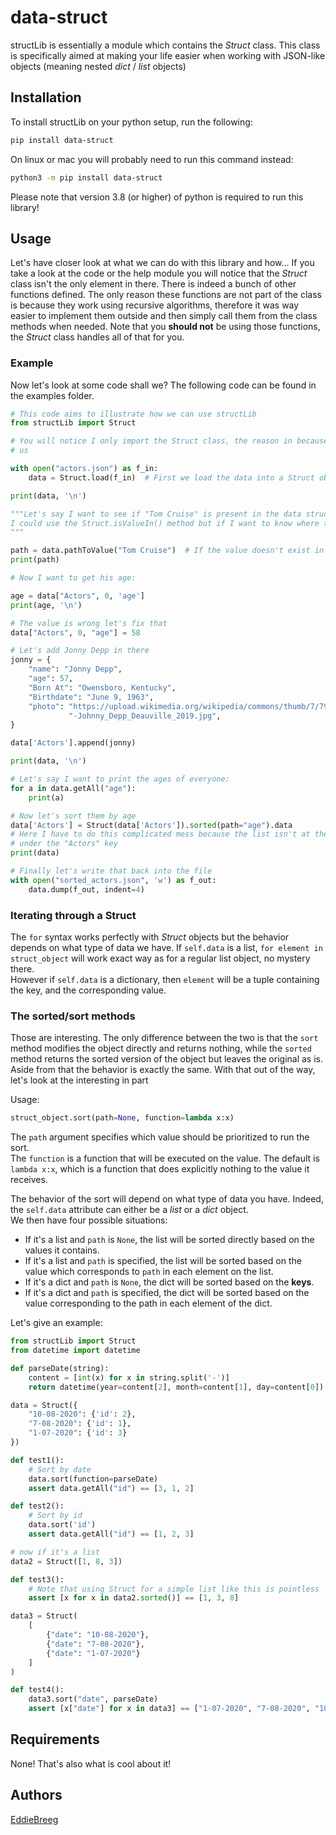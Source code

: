 # data-struct

structLib is essentially a module which contains the _Struct_ class. This class is specifically
aimed at making your life easier when working with JSON-like objects (meaning nested
_dict_ / _list_ objects)

## Installation

To install structLib on your python setup, run the following:
```bash
pip install data-struct
```
On linux or mac you will probably need to run this command instead:
```bash
python3 -m pip install data-struct
```
Please note that version 3.8 (or higher) of python is required to run this library!

## Usage

Let's have closer look at what we can do with this library and how...
If you take a look at the code or the help module you will notice that the _Struct_ class isn't the only element in there.
There is indeed a bunch of other functions defined. The only reason these functions are not part of the class is because 
they work using recursive algorithms, therefore it was way easier to implement them outside and then simply call them from 
the class methods when needed. Note that you **should not** be using those functions, the _Struct_ class handles all of that for you.

### Example

Now let's look at some code shall we? The following code can be found in the examples folder.
```python
# This code aims to illustrate how we can use structLib
from structLib import Struct

# You will notice I only import the Struct class, the reason in because it's the only thing actually useful for
# us

with open("actors.json") as f_in:
    data = Struct.load(f_in)  # First we load the data into a Struct object.

print(data, '\n')

"""Let's say I want to see if "Tom Cruise" is present in the data structure
I could use the Struct.isValueIn() method but if I want to know where the value is, there is a better option
"""

path = data.pathToValue("Tom Cruise")  # If the value doesn't exist in the Struct, the result will be None
print(path)

# Now I want to get his age:

age = data["Actors", 0, 'age']
print(age, '\n')

# The value is wrong let's fix that
data["Actors", 0, "age"] = 58

# Let's add Jonny Depp in there
jonny = {
    "name": "Jonny Depp",
    "age": 57,
    "Born At": "Owensboro, Kentucky",
    "Birthdate": "June 9, 1963",
    "photo": "https://upload.wikimedia.org/wikipedia/commons/thumb/7/79/Johnny_Depp_Deauville_2019.jpg/390px"
             "-Johnny_Depp_Deauville_2019.jpg",
}

data['Actors'].append(jonny)

print(data, '\n')

# Let's say I want to print the ages of everyone:
for a in data.getAll("age"):
    print(a)

# Now let's sort them by age
data['Actors'] = Struct(data['Actors']).sorted(path="age").data
# Here I have to do this complicated mess because the list isn't at the top level of the structure but rather 
# under the "Actors" key
print(data)

# Finally let's write that back into the file
with open("sorted_actors.json", 'w') as f_out:
    data.dump(f_out, indent=4)
```
### Iterating through a Struct

The `for` syntax works perfectly with _Struct_ objects but the behavior depends on what type of data we have. If `self.data` is a list,
`for element in struct_object` will work exact way as for a regular list object, no mystery there.\
However if `self.data` is a dictionary, then `element` will be a tuple containing the key, and the corresponding value.

### The sorted/sort methods

Those are interesting. The only difference between the two is that the `sort` method modifies the object directly and returns nothing, while the `sorted` method 
returns the sorted version of the object but leaves the original as is. Aside from that the behavior is exactly the same. With that out of the way, let's look at the 
interesting in part

Usage:
```python
struct_object.sort(path=None, function=lambda x:x)
```

The `path` argument specifies which value should be prioritized to run the sort.\
The `function` is a function that will be executed on the value. The default is `lambda x:x`, which is a function that does explicitly nothing to the value it receives.

The behavior of the sort will depend on what type of data you have. Indeed, the `self.data` attribute can either be a _list_ or a _dict_ object.\
We then have four possible situations:
- If it's a list and `path` is `None`, the list will be sorted directly based on the values it contains.
- If it's a list and `path` is specified, the list will be sorted based on the value which corresponds to `path` in each element on the list. 
- If it's a dict and `path` is `None`, the dict will be sorted based on the **keys**.
- If it's a dict and `path` is specified, the dict will be sorted based on the value corresponding to the path in each element of the dict.

Let's give an example:
````python
from structLib import Struct
from datetime import datetime

def parseDate(string):
    content = [int(x) for x in string.split('-')]
    return datetime(year=content[2], month=content[1], day=content[0])

data = Struct({
    "10-08-2020": {'id': 2},
    "7-08-2020": {'id': 1},
    "1-07-2020": {'id': 3}
})

def test1():
    # Sort by date
    data.sort(function=parseDate)
    assert data.getAll("id") == [3, 1, 2]

def test2():
    # Sort by id
    data.sort('id')
    assert data.getAll("id") == [1, 2, 3]

# now if it's a list
data2 = Struct([1, 8, 3])

def test3():
    # Note that using Struct for a simple list like this is pointless
    assert [x for x in data2.sorted()] == [1, 3, 8]

data3 = Struct(
    [
        {"date": "10-08-2020"},
        {"date": "7-08-2020"},
        {"date": "1-07-2020"}
    ]
)

def test4():
    data3.sort("date", parseDate)
    assert [x["date"] for x in data3] == ["1-07-2020", "7-08-2020", "10-08-2020"]
````
## Requirements

None! That's also what is cool about it! 

## Authors

[EddieBreeg](https://github.com/EddieBreeg)
